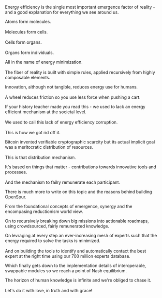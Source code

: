 Energy efficiency is the single most important emergence factor of reality - and a good explanation for everything we see around us.<br>  

Atoms form molecules.<br>  
Molecules form cells.<br>  
Cells form organs.<br>  
Organs form individuals.<br>  

All in the name of energy minimization.<br>   
The fiber of reality is built with simple rules, applied recursively from highly composable elements.<br>  

Innovation, although not tangible, reduces energy use for humans.<br>  
A wheel reduces friction so you use less force when pushing a cart.<br>   

If your history teacher made you read this - we used to lack an energy efficient mechanism at the societal level.<br>   
We used to call this lack of energy efficiency corruption.<br>  
This is how we got rid off it.<br>  

Bitcoin invented verifiable cryptographic scarcity but its actual implicit goal was a meritocratic distribution of resources.<br>   
This is that distribution mechanism.<br>  

It's based on things that matter - contributions towards innovative tools and processes.<br>  
And the mechanism to failry remunerate each participant.<br>  

There is much more to write on this topic and the reasons behind building OpenSpur.<br>  

From the foundational concepts of emergence, synergy and the encompasing reductionism world view.<br>  

On to recursively breaking down big missions into actionable roadmaps, using crowdsourced, fairly remunerated knowledge.<br>  

On levraging at every step an ever-increasing mesh of experts such that the energy required to solve the tasks is minimized.<br>  
And on building the tools to identify and automatically contact the best expert at the right time using our 700 million experts database.<br>  

Which finally gets down to the implementation details of interoperable, swappable modules so we reach a point of Nash equilibrium.<br>   

The horizon of human knowledge is infinite and we're obliged to chase it.<br>  
Let's do it with love, in truth and with grace!